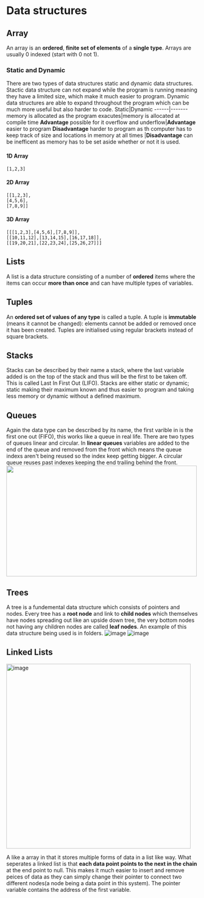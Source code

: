# Data structures
## Array
An array is an **ordered**, **finite set of elements** of a **single type**. Arrays are usually 0 indexed (start with 0 not 1).
<br>
### Static and Dynamic
There are two types of data structures static and dynamic data structures. Stactic data structure can not expand while the program is running meaning they have a limited size, which make it much easier to program. Dynamic data structures are able to expand throughout the program which can be much more useful but also harder to code.
Static|Dynamic
------|-------
memory is allocated as the program exacutes|memory is allocated at compile time
**Advantage** possible for it overflow and underflow|**Advantage** easier to program
**Disadvantage** harder to program as th computer has to keep track of size and locations in memory at all times |**Disadvantage** can be inefficent as memory has to be set aside whether or not it is used.

#### 1D Array
```
[1,2,3]
```
#### 2D Array
```
[[1,2,3],
[4,5,6],
[7,8,9]]
```
#### 3D Array
```
[[[1,2,3],[4,5,6],[7,8,9]],
[[10,11,12],[13,14,15],[16,17,18]],
[[19,20,21],[22,23,24],[25,26,27]]]
```
## Lists
A list is a data structure consisting of a number of **ordered** items where the items can occur **more than once** and can have multiple types of variables.  
## Tuples
An ​**ordered set of values of any type**​ is called a tuple. A tuple is ​**immutable**​ (means it cannot be changed)​: elements cannot be added or removed once it has been created. Tuples are initialised using regular brackets instead of square brackets.

## Stacks
Stacks can be described by their name a stack, where the last variable added is on the top of the stack and thus will be the first to be taken off. This is called  Last In First Out (LIFO). Stacks are either static or dynamic; static making their maximum known and thus easier to program and taking less memory or dynamic without a defined maximum.

## Queues
Again the data type can be described by its name, the first varible in is the first one out (FIFO), this works like a queue in real life. There are two types of queues linear and circular. In **linear queues** variables are added to the end of the queue and removed from the front which means the queue indexs aren't being reused so the index keep getting bigger. A circular queue reuses past indexes keeping the end trailing behind the front.
<br>
<img src=https://user-images.githubusercontent.com/90515435/167304259-265d3057-531d-4a75-b48f-e87b065aacdf.png height=290 width=500 >

## Trees
A tree is a fundemental data structure which consists of pointers and nodes. Every tree has a **root node** and link to **child nodes** which themselves have nodes spreading out like an upside down tree, the very bottom nodes not having any children nodes are called **leaf nodes**. An example of this data structure being used is in folders.
![image](https://user-images.githubusercontent.com/90515435/168256336-0c3e8ef3-5280-4b05-abb3-adc3c982d5c1.png)
![image](https://user-images.githubusercontent.com/90515435/168830996-401d89a4-3933-4569-a99a-2f0ce64cf691.png)

## Linked Lists
<img width="484" alt="image" src="https://user-images.githubusercontent.com/90515435/208179014-04eac745-3c20-4d33-ab93-d4773c582998.png">

A like a array in that it stores multiple forms of data in a list like way. What seperates a linked list is that **each data point points to the next in the chain** at the end point to null. This makes it much easier to insert and remove peices of data as they can simply change their pointer to connect two different nodes(a node being a data point in this system). The pointer variable contains the address of the first variable.
